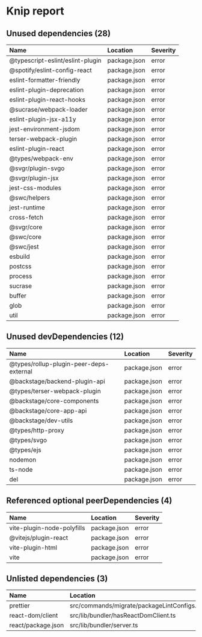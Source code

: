 # Knip report

## Unused dependencies (28)

| Name                             | Location     | Severity |
| :------------------------------- | :----------- | :------- |
| @typescript-eslint/eslint-plugin | package.json | error    |
| @spotify/eslint-config-react     | package.json | error    |
| eslint-formatter-friendly        | package.json | error    |
| eslint-plugin-deprecation        | package.json | error    |
| eslint-plugin-react-hooks        | package.json | error    |
| @sucrase/webpack-loader          | package.json | error    |
| eslint-plugin-jsx-a11y           | package.json | error    |
| jest-environment-jsdom           | package.json | error    |
| terser-webpack-plugin            | package.json | error    |
| eslint-plugin-react              | package.json | error    |
| @types/webpack-env               | package.json | error    |
| @svgr/plugin-svgo                | package.json | error    |
| @svgr/plugin-jsx                 | package.json | error    |
| jest-css-modules                 | package.json | error    |
| @swc/helpers                     | package.json | error    |
| jest-runtime                     | package.json | error    |
| cross-fetch                      | package.json | error    |
| @svgr/core                       | package.json | error    |
| @swc/core                        | package.json | error    |
| @swc/jest                        | package.json | error    |
| esbuild                          | package.json | error    |
| postcss                          | package.json | error    |
| process                          | package.json | error    |
| sucrase                          | package.json | error    |
| buffer                           | package.json | error    |
| glob                             | package.json | error    |
| util                             | package.json | error    |

## Unused devDependencies (12)

| Name                                    | Location     | Severity |
| :-------------------------------------- | :----------- | :------- |
| @types/rollup-plugin-peer-deps-external | package.json | error    |
| @backstage/backend-plugin-api           | package.json | error    |
| @types/terser-webpack-plugin            | package.json | error    |
| @backstage/core-components              | package.json | error    |
| @backstage/core-app-api                 | package.json | error    |
| @backstage/dev-utils                    | package.json | error    |
| @types/http-proxy                       | package.json | error    |
| @types/svgo                             | package.json | error    |
| @types/ejs                              | package.json | error    |
| nodemon                                 | package.json | error    |
| ts-node                                 | package.json | error    |
| del                                     | package.json | error    |

## Referenced optional peerDependencies (4)

| Name                       | Location     | Severity |
| :------------------------- | :----------- | :------- |
| vite-plugin-node-polyfills | package.json | error    |
| @vitejs/plugin-react       | package.json | error    |
| vite-plugin-html           | package.json | error    |
| vite                       | package.json | error    |

## Unlisted dependencies (3)

| Name               | Location                                   | Severity |
| :----------------- | :----------------------------------------- | :------- |
| prettier           | src/commands/migrate/packageLintConfigs.ts | error    |
| react-dom/client   | src/lib/bundler/hasReactDomClient.ts       | error    |
| react/package.json | src/lib/bundler/server.ts                  | error    |

